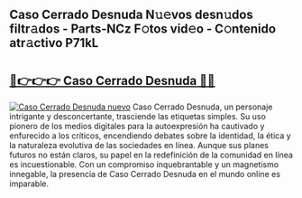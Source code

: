 ## Caso Cerrado Desnuda N𝚞𝚎vos desn𝚞dos filtr𝚊dos - Parts-NCz F𝚘tos vid𝚎o - C𝚘ntenido atr𝚊ctivo P71kL

# <h2><a href="http://mbbo74g.tromn.icu/?c=Caso+Cerrado+Desnuda">🔗👉👉👉 Caso Cerrado Desnuda 🔗🔗</a></h2>

[![Caso Cerrado Desnuda nuevo](https://i.imgur.com/pEAQMta.gif)](http://mbbo74g.tromn.icu/?c=Caso+Cerrado+Desnuda)
Caso Cerrado Desnuda, un personaje intrigante y desconcertante, trasciende las etiquetas simples. Su uso pionero de los medios digitales para la autoexpresión ha cautivado y enfurecido a los críticos, encendiendo debates sobre la identidad, la ética y la naturaleza evolutiva de las sociedades en línea. Aunque sus planes futuros no están claros, su papel en la redefinición de la comunidad en línea es incuestionable. Con un compromiso inquebrantable y un magnetismo innegable, la presencia de Caso Cerrado Desnuda en el mundo online es imparable.
